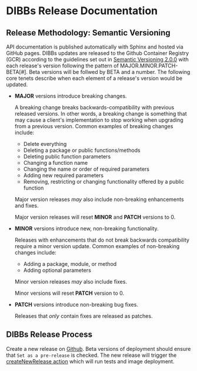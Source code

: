 # DIBBs Release Documentation

## Release Methodology: Semantic Versioning

API documentation is published automatically with Sphinx and hosted via GitHub pages. DIBBs updates are released to the Github Container Registry (GCR) according to the guidelines set out in [Semantic Versioning 2.0.0](https://semver.org/) with each release's version following the pattern of MAJOR.MINOR.PATCH-BETA[#]. Beta versions will be follwed by BETA and a number. The following core tenets describe when each element of a release's version would be updated.

- **MAJOR** versions introduce breaking changes.

  A breaking change breaks backwards-compatibility with previous released versions. In other words, a breaking change is something that may cause a client's implementation to stop working when upgrading from a previous version. Common examples of breaking changes include:

  - Delete everything
  - Deleting a package or public functions/methods
  - Deleting public function parameters
  - Changing a function name
  - Changing the name or order of required parameters
  - Adding new required parameters
  - Removing, restricting or changing functionality offered by a public function

  Major version releases _may_ also include non-breaking enhancements and fixes.

  Major version releases will reset **MINOR** and **PATCH** versions to 0.

- **MINOR** versions introduce new, non-breaking functionality.

  Releases with enhancements that do not break backwards compatibility require a minor version update. Common examples of non-breaking changes include:

  - Adding a package, module, or method
  - Adding optional parameters

  Minor version releases _may_ also include fixes.

  Minor versions will reset **PATCH** version to 0.

- **PATCH** versions introduce non-breaking bug fixes.

  Releases that _only_ contain fixes are released as patches.

## DIBBs Release Process

Create a new release on [Github](https://github.com/CDCgov/dibbs-ecr-viewer/releases/new). Beta versions of deployment should ensure that `Set as a pre-release` is checked. The new release will trigger the [createNewRelease action](https://github.com/CDCgov/dibbs-ecr-viewer/blob/main/.github/workflows/createNewRelease.yaml) which will run tests and image deployment.
